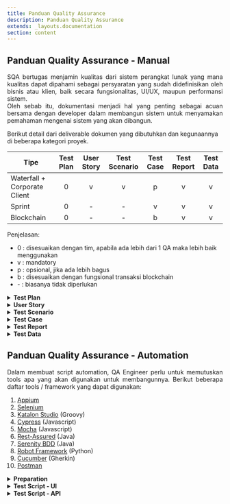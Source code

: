 ```yaml
---
title: Panduan Quality Assurance
description: Panduan Quality Assurance
extends: _layouts.documentation
section: content
---
```


## Panduan Quality Assurance - Manual

<div style="text-align: justify"> 
    SQA bertugas menjamin kualitas dari sistem perangkat lunak yang mana kualitas dapat dipahami sebagai persyaratan yang sudah didefinisikan oleh bisnis atau klien, baik secara fungsionalitas, UI/UX, maupun performansi sistem.
</div>

<div style="text-align: justify"> 
    Oleh sebab itu, dokumentasi menjadi hal yang penting sebagai acuan bersama dengan developer dalam membangun sistem untuk menyamakan pemahaman mengenai sistem yang akan dibangun.
</div>

Berikut detail dari deliverable dokumen yang dibutuhkan dan kegunaannya di beberapa kategori proyek.

| Tipe                         | Test Plan | User Story | Test Scenario | Test Case | Test Report | Test Data |
| ---------------------------- | :----:| :----: | :----: | :----: | :----: | :----: |
| Waterfall + Corporate Client | 0         | v          | v             | p         | v           | v         |
| Sprint                       | 0         | -          | -             | v         | v           | v         |
| Blockchain                   | 0         | -          | -             | b         | v           | v         |

Penjelasan: 
<ul>
<li>0 : disesuaikan dengan tim, apabila ada lebih dari 1 QA maka lebih baik menggunakan</li>
<li>v : mandatory</li>
<li>p : opsional, jika ada lebih bagus</li>
<li>b : disesuaikan dengan fungsional transaksi blockchain</li>
<li>- : biasanya tidak diperlukan</li>
</ul>

<details>
    <summary><strong>Test Plan</strong></summary>
    <div style="text-align: justify"> 
        Test plan berfungsi untuk merencanakan pengujian yang akan dilakukan dalam satu iterasi atau satu proyek. Tim QA dapat mengacu pada dokumen ini untuk membagi tugas maupun merencanakan keseluruhan pengujian.</div>
    <br>
    <div>
        Terdapat beberapa komponen yang didetailkan pada dokumen, sebagai berikut.
    </div>
    <dl style="text-align: justify">
        <dt><strong>1. Lingkup</strong></dt>
        <dd>Daftar fitur, platform, dan metode pengujian</dd>
        <dt><strong>2. Peran dan tanggung jawab</strong></dt>
        <dd>Daftar anggota tim QA, peran dan tanggung jawab masing-masing anggota</dd>
        <dt><strong>3. Kakas</strong></dt>
        <dd>Daftar seluruh kakas yang digunakan dalam pengujian</dd>
        <dt><strong>4. Jadwal</strong></dt>
        <dd>Jadwal detail fase STLC yang dilakukan tim QA. Jadwal disesuaikan dengan timeline proyek yang sudah disepakati oleh PM dan klien</dd>
        <dt><strong>5. Manajemen Risiko</strong></dt>
        <dd>Daftar risiko yang mungkin ditemui oleh tim QA ketika melakukan pengujian dan rencana penanganannya</dd>
    </dl>
    <br>
    <div><strong>Referensi dokumen: <a href="https://docs.google.com/spreadsheets/d/1f304uWKep8fkcG0bO45yKf1PTsgDPRKWZ95flL5kRSo/edit?usp=sharing">Test Plan</a></strong></div>
</details>

<details>
    <summary><strong>User Story</strong></summary>
    <div style="text-align: justify"> 
        Dokumen user story digunakan untuk mendefinisikan apa yang user inginkan dari sebuah sistem beserta definisi dari kondisi ‘done’ atau tercapainya kebutuhan user terhadap sistem tersebut. Kondisi itu dikenal dengan <strong>acceptance criteria</strong>.
    </div>
    <br>
    <div>Berikut komponen penting dan standarnya.
    </div>
    <dl style="text-align: justify">
        <dt><strong>1. Epic</strong></dt>
        <dd>Pengelompokkan fitur berdasarkan modulnya, semisal Authorization, Produk, Pesanan, dll sesuai dengan kebutuhan bisnis</dd>
        <dt><strong>2. User story</strong></dt>
        <dd>Definisi dari apa yang user ingin lakukan ketika mengakses suatu sistem</dd>
        <dd>Standar: <strong>Sebagai {tipe user}, saya ingin {user ingin melakukan apa}, sehingga {motivasi user}</strong></dd>
        <dd>Jumlah user story per epic disesuaikan dengan jumlah fitur yang akan dibangun di setiap modul</dd>
        <dt><strong>3. Acceptance criteria</strong></dt>
        <dd>Bagian yang mendefinisikan kondisi ‘done’ atau selesai dari pengerjaan suatu fitur. Format penulisan yang digunakan adalah rule-oriented dengan bentuk daftar. Bagian ini juga mendefinisikan kebutuhan fungsional maupun non-fungsional (jika ada) dan kriteria harus dapat diuji, jelas kondisi passed/failed-nya.</dd>
    </dl>
    <br>
    <div><strong>Referensi dokumen: <a href="https://docs.google.com/spreadsheets/d/1e5dtW94bSKQb1eQYwJCId_sN95bCo0VoSe9EZ4uKs0A/edit?usp=sharing">User Story</a></strong></div>
</details>

<details>
    <summary><strong>Test Scenario</strong></summary>
    <div style="text-align: justify"> 
        Dokumen ini berisi daftar skenario pengujian yang akan dilakukan oleh tim QA dan biasanya digunakan sebagai bahan untuk UAT dengan klien. Skenario pengujian diturunkan dari acceptance criteria.</div>
    <br>
    <div>Berikut beberapa komponen penting.</div>
    <dl style="text-align: justify">
        <dt><strong>1. Story/Features</strong></dt>
        <dt><strong>2. Test scenario</strong></dt>
        <dt><strong>3. Test step</strong></dt>
        <dt><strong>4. Expected result</strong></dt>
        <dd>Hasil yang diharapkan dari setiap langkah pengujian, bisa lebih dari satu apabila hasil yang seharusnya muncul lebih dari satu</dd>
        <dt><strong>5. Status</strong></dt>
        <dd>Passed atau failed, sesuai dengan hasil pengujian, baik ketika sedang dalam masa development dan testing oleh QA maupun masa UAT dengan klien</dd>
    </dl>
    <br>
    <div><strong>Referensi dokumen: <a href="https://docs.google.com/spreadsheets/d/1YkB4-EtpmscBq3bfRX8onYRa1IeiglNTd4-lBxosnf0/edit?usp=sharing">Test Scenario</a></strong></div>
</details>

<details>
    <summary><strong>Test Case</strong></summary>
    <div style="text-align: justify"> 
        Dokumen ini berisi daftar test case yang dikonversi dari acceptance criteria pada user story. Biasanya diperlukan untuk menangani masalah kebutuhan kecepatan dalam development atau perlunya detailing pada fitur-fitur tertentu.</div>
    <br>
    <div>Berikut beberapa komponen penting.
    </div>
    <dl style="text-align: justify">
        <dt><strong>1. Story/Features</strong></dt>
        <dt><strong>2. Test case</strong></dt>
        <dt><strong>3. Expected result</strong></dt>
        <dd>Hasil yang diharapkan dari setiap test case</dd>
        <dt><strong>5. Status</strong></dt>
        <dd>Passed atau failed, sesuai dengan hasil pengujian, baik ketika sedang dalam masa development dan testing oleh QA maupun masa UAT dengan klien</dd>
    </dl>
    <br>
    <div style="text-align: justify"> 
        Untuk proyek yang bertipe scrum, diharapkan untuk selalu mengupdate dokumen ini dan dikelompokkan berdasarkan story atau feature, sehingga keseluruhan requirement dan test case yang ada selalu update dan dapat menjadi acuan yang benar untuk personil lainnya.
    </div>
    <div style="text-align: justify"> 
        Selain itu, untuk scrum, penulisan test case bisa menggunakan format Gherkin, Given/When/Then yang dapat menggambarkan langsung pre-condition, input dan expected result yang seharusnya didapatkan.
    </div>
    <div><strong>Referensi dokumen: <a href="https://docs.google.com/spreadsheets/d/1DjeR8Kebq4dzUbJQhzOzE7Kclp1Mhck1iG-YKVHkaF8/edit?usp=sharing">Test Case</a></strong></div>
</details>

<details>
    <summary><strong>Test Report</strong></summary>
    <div style="text-align: justify"> 
        Dokumen ini digunakan untuk melacak pelaporan bug yang ditemukan, baik di environment testing maupun production ketika sudah masuk masa maintenance. </div>
    <br>
    <div>Berikut beberapa komponen penting.
    </div>
    <dl style="text-align: justify">
        <dt><strong>1. Modul / Epic</strong></dt>
        <dt><strong>2. Bug</strong></dt>
        <dd>Summary dari bug atau issue yang ditemukan</dd>
        <dt><strong>3. Step</strong></dt>
        <dd>Langkah-langkah untuk reproduce issue atau link report pada tracking tools yang digunakan</dd>
        <dt><strong>4. Priority</strong></dt>
        <dd>Prioritas dari bug, biasanya ditentukan oleh klien atau PM (dapat didiskusikan)</dd>
        <dt><strong>5. Severity</strong></dt>
        <dd>Pengelompokkan bug berdasarkan tingkat keparahan dari sisi fungsionalitas dan ditentukan oleh QA. Pengelompokkan ini dapat digunakan untuk penentuan prioritas bug bersama PM atau klien.</dd>
        <dt><strong>6. PIC</strong></dt>
        <dd>Developer yang bertugas untuk menyelesaikan issue, perlu dianalisis apakah dari developer FE/BE/Mobile/Blockchain</dd>
        <dt><strong>7. Status</strong></dt>
        <dd>Status terkini bug, apakah `OPEN`, `FIXING`, `RE-TEST` atau `DONE`</dd>
    </dl>
    <br>
    <div>Komponen yang opsional ada, disesuaikan dengan kebutuhan.
    </div>
    <dl style="text-align: justify">
        <dt><strong>1. Platform</strong></dt>
        <dt><strong>2. Reporter</strong></dt>
        <dt><strong>3. Report date</strong></dt>
        <dt><strong>4. Close date</strong></dt>
        <dt><strong>5. Note</strong></dt>
        <dt><strong>6. Environment</strong></dt>
    </dl>
    <br>
    <div><strong>Referensi dokumen: <a href="https://docs.google.com/spreadsheets/d/1ev0VFsTHyDfJ3PdM20SRkA08ylzsJhcY54SnS2woTpo/edit?usp=sharing">Test Report</a></strong></div>
</details>

<details>
    <summary><strong>Test Data</strong></summary>
    <div style="text-align: justify"> 
        Dokumen test data berisikan daftar data kredensial atau data lainnya yang digunakan untuk pengujian, dibedakan berdasarkan environmentnya. Selain itu, QA juga dapat meletakkan link-link penting yang akan menjadi acuan bersama pada dokumen ini, seperti link desain, flow, atau yang lainnya.</div>
    <br>
    <div><strong>Referensi dokumen: <a href="https://docs.google.com/spreadsheets/d/1FbsiqPMSp3DJ2Ljh9RGdX_srNJBkyrQfRdwvE1_DR2M/edit?usp=sharing">Test Data</a></strong></div>
</details>

## Panduan Quality Assurance - Automation

<div style="text-align: justify"> 
    Dalam membuat script automation, QA Engineer perlu untuk memutuskan tools apa yang akan digunakan untuk membangunnya. Berikut beberapa daftar tools / framework yang dapat digunakan:
</div>

1. [Appium](https://appium.io/)
2. [Selenium](https://www.selenium.dev/)
3. [Katalon Studio](https://katalon.com/) (Groovy)
4. [Cypress](https://www.cypress.io/) (Javascript)
5. [Mocha](https://mochajs.org/) (Javascript)
6. [Rest-Assured](https://rest-assured.io/) (Java)
7. [Serenity BDD](https://serenity-bdd.info/) (Java)
8. [Robot Framework](https://robotframework.org/) (Python)
9. [Cucumber](https://cucumber.io/) (Gherkin)
10. [Postman](https://www.postman.com/automated-testing/)

<details>
    <summary><strong>Preparation</strong></summary>
    <div style="text-align: justify"> 
        Sebelum membuat script automation, seorang QA Engineers dapat mempertimbangkan hal berikut:
    </div>
    <div style="text-align: justify"> 
        <ol>
            <li>Jika <code>tipe proyek == waterfall atau tipe proyek == sprint</code> dan QA yang bertanggung jawab sudah memiliki load yang cukup untuk testing secara manual, maka manual testing lebih diprioritaskan untuk dilakukan karena <strong>exploratory testing</strong> lebih unggul dibanding scripted-test.</li>
            <li>Untuk melakukan regression testing dengan kasus di atas, dapat menggunakan <strong>runner Postman</strong> untuk menguji fungsionalitas kritikal bisnis dari suatu API. Validasi yang harus dilakukan hanya status code dengan scenario test positif.
            Beberapa komponen Postman yang bisa digunakan.
                <ul>
                    <li><code>environment</code>: buat environment khusus untuk run automation. digunakan untuk menyimpan data ekstraksi response yang akan digunakan untuk request lainnya atau data yang secara general akan digunakan di semua request.</li>
                    <li><code>collection</code>: kumpulan endpoint yang akan di-run secara otomatis dan divaidasi status code-nya</li>
                    <li><code>tests</code>: bagian untuk membuat script automation, baik validasi status code atau mengambil response data untuk disimpan ke global environment</li>
                    <li><code>variable</code>: untuk parsing data dari environment ke request</li>
                </ul>
            </li>
            <li>Apabila proyek tersebut sangat mungkin untuk membangun automation dengan kriteria:
                <ul>
                    <li>ada QA khusus automation atau ada QA manual dengan load task yang sedikit</li>
                    <li>tidak ada framework khusus yang ditentukan klien</li>
                    <li>proyek berkepanjangan</li>
                </ul>
                maka ada beberapa pertimbangan yang dapat digunakan.
                <ol>
                    <li>Pilih tools automation dengan bahasa pemrograman yang paling familiar digunakan, seperti Javascript, Java, Python, dll. Apabila belum ada, tools tanpa coding seperti Katalon Studio dapat menjadi alternatif, namun dengan beberapa kekurangannya.
                    Pilih test case dengan kriteria berikut.
                        <ul>
                            <li>repetitif</li>
                            <li>termasuk fungsional kritikal</li>
                            <li>banyak data yang digunakan untuk melakukan pengujian, gunakan mekanisme <strong>Data-Driven Testing</strong> untuk ini</li>
                            <li>bukan test case yang berkaitan dengan UI/UX</li>
                            <li>mencakup seluruh test case, baik positif maupun negatif</li>
                        </ul>
                    </li>
                    <li>Automation yang dibuat sebaiknya dapat menghasilkan report atau setidaknya kita dapat melihat log dari hasil run automation agar dapat mengetahui hasil dari run tersebut.</li>
                </ol>
            </li>
        </ol>
    </div>
</details>

<details>
    <summary><strong>Test Script - UI</strong></summary>
    <div style="text-align: justify"> 
        Standarisasi untuk elemen pada automation UI website / mobile:
    </div>
    <div style="text-align: justify"> 
        <ol>
            <li>Untuk tools atau framework yang menyediakan mekanisme <strong>Object Repository</strong>, kelola seluruh elemen yang ada di page tertentu dalam satu file page. Contohnya, elemen-elemen yang ada di halaman Login akan disimpan dalam file Login. Ini untuk meningkatkan keterbacaan dan pemeliharaan kode. Nantinya, elemen tersebut dapat digunakan pada step test lain yang membutuhkan.</li>
            <li>Penamaan elemen dapat mengikuti standar berikut.
                <ul>
                    <li><code>(konteks)Btn</code>, untuk elemen bertipe tombol</li>
                    <li><code>(konteks)Field</code>, untuk elemen bertipe field</li>
                    <li><code>(konteks)Text</code>, untuk elemen bertipe teks</li>
                    <li>atau secara general, di bagian depan akan menjelaskan konteks dari elemen dan kemudian diikuti dengan tipe dari elemen tersebut</li>
                </ul>
            </li>
            <li>Untuk pemilihan elemen, dapat menggunakan <strong>attribute yang paling unik</strong>, biasanya adalah id. Namun, apabila tidak ada <strong>id</strong>, QA engineer dapat menggunakan attribute, seperti name, class, tag name, accessibility id, atau attribute unik lainnya yang dimiliki oleh elemen.
            </li>
            <li>Jika tetap tidak ada, maka pakai <strong>xpath</strong> dengan ketentuan:
                <ul>
                    <li>apabila elemen memiliki teks, pakai xpath dengan text</li>
                    <li>apabila elemen tidak memiliki teks, pakai relative xpath namun cari yang paling ringkas atau pendek</li>
                </ul>
                Penggunaan xpath bisa dibilang sangat tidak stabil karena mungkin dapat berubah apabila bahasa diubah atau letak dari elemen berubah, sehingga QA engineer perlu memperhatikan lebih pada bagian ini.
            </li>
            <li>Untuk memudahkan keseluruhan pembuatan, sangat disarankan untuk meminta penambahan id atau identifier unik lainnya ke developer FE atau Mobile. Id atau identifier elemen tersebut ditambahkan ke elemen yang akan digunakan untuk pembuatan script automation.
            </li>
        </ol>
    </div>
</details>

<details>
    <summary><strong>Test Script - API</strong></summary>
    <div style="text-align: justify"> 
        Standarisasi untuk elemen pada automation API:
    </div>
    <div style="text-align: justify"> 
        <ol>
            <li>Kelompokkan setiap file test menurut modul atau fitur yang dimiliki oleh service.</li>
            <li>Beberapa validasi yang perlu dilakukan ketika membangun script automation API.
                <ul>
                    <li>status code</li>
                    <li>perubahan data yang berkaitan</li>
                    <li>json schema</li>
                </ul>
            </li>
            <li>Apabila dalam satu request membutuhkan data yang bisa didapat dari request sebelumnya, sangat disarankan untuk melakukan parsing dan mengambil data tersebut untuk digunakan di request selanjutnya.
            </li>
        </ol>
    </div>
</details>